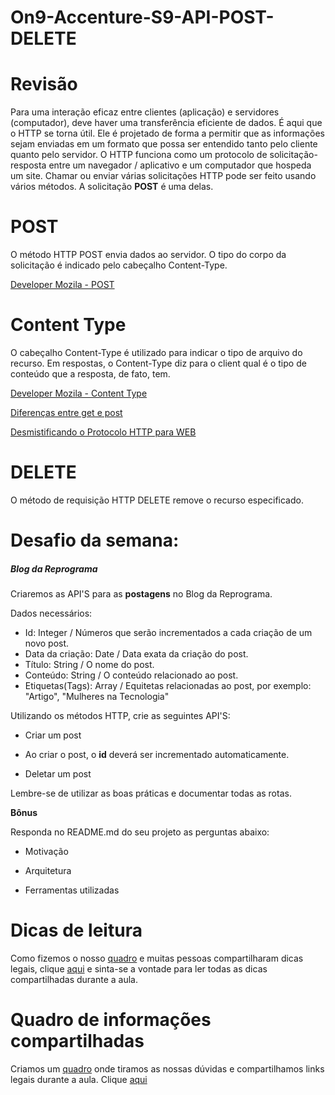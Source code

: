 # On9-Accenture-S9-API-POST-DELETE

# Revisão 

Para uma interação eficaz entre clientes (aplicação) e servidores (computador), deve haver uma transferência eficiente de dados. É aqui que o HTTP se torna útil. Ele é projetado de forma a permitir que as informações sejam enviadas em um formato que possa ser entendido tanto pelo cliente quanto pelo servidor. O HTTP funciona como um protocolo de solicitação-resposta entre um navegador / aplicativo e um computador que hospeda um site. Chamar ou enviar várias solicitações HTTP pode ser feito usando vários métodos. A solicitação **POST** é uma delas.

# POST
O método HTTP POST envia dados ao servidor. O tipo do corpo da solicitação é indicado pelo cabeçalho Content-Type.
 
[Developer Mozila - POST](https://developer.mozilla.org/pt-BR/docs/Web/HTTP/Methods/POST)

# Content Type 

O cabeçalho Content-Type é utilizado para indicar o tipo de arquivo do recurso.
Em respostas, o Content-Type diz para o client qual é o tipo de conteúdo que a resposta, de fato, tem.

[Developer Mozila - Content Type](https://developer.mozilla.org/pt-BR/docs/Web/HTTP/Headers/Content-Type)

[Diferenças entre get e post](https://www.alura.com.br/artigos/diferencas-entre-get-e-post)

[Desmistificando o Protocolo HTTP para WEB](https://www.alura.com.br/artigos/desmistificando-o-protocolo-http-parte-1)


# DELETE

O método de requisição HTTP DELETE remove o recurso especificado.


# Desafio da semana: 

##### Blog da Reprograma

Criaremos as API'S para as **postagens** no Blog da Reprograma. 

Dados necessários: 

* Id: Integer / Números que serão incrementados a cada criação de um novo post.
* Data da criação: Date / Data exata da criação do post.
* Título: String / O nome do post.
* Conteúdo: String / O conteúdo relacionado ao post. 
* Etiquetas(Tags): Array / Equitetas relacionadas ao post, por exemplo: "Artigo", "Mulheres na Tecnologia"


Utilizando os métodos HTTP, crie as seguintes API'S:

- Criar um post

 * Ao criar o post, o **id** deverá ser incrementado automaticamente. 


- Deletar um post 

Lembre-se de utilizar as boas práticas e documentar todas as rotas.


**Bônus**

Responda no README.md do seu projeto as perguntas abaixo:

* Motivação 

* Arquitetura

* Ferramentas utilizadas



# Dicas de leitura

Como fizemos o nosso [quadro](https://funretro.io/publicboard/KYZHJ77eVANTvSNeOQVsGkbGCwr2/861b1ccd-3b44-48e2-8dc6-e7f1fb87b6c8) e muitas pessoas compartilharam dicas legais, clique [aqui](https://funretro.io/publicboard/KYZHJ77eVANTvSNeOQVsGkbGCwr2/861b1ccd-3b44-48e2-8dc6-e7f1fb87b6c8) e sinta-se a vontade para ler todas as dicas compartilhadas durante a aula. 


# Quadro de informações compartilhadas

Criamos um [quadro](https://funretro.io/publicboard/KYZHJ77eVANTvSNeOQVsGkbGCwr2/861b1ccd-3b44-48e2-8dc6-e7f1fb87b6c8) onde tiramos as nossas dúvidas e compartilhamos links legais durante a aula. 
Clique [aqui](https://funretro.io/publicboard/KYZHJ77eVANTvSNeOQVsGkbGCwr2/861b1ccd-3b44-48e2-8dc6-e7f1fb87b6c8)




